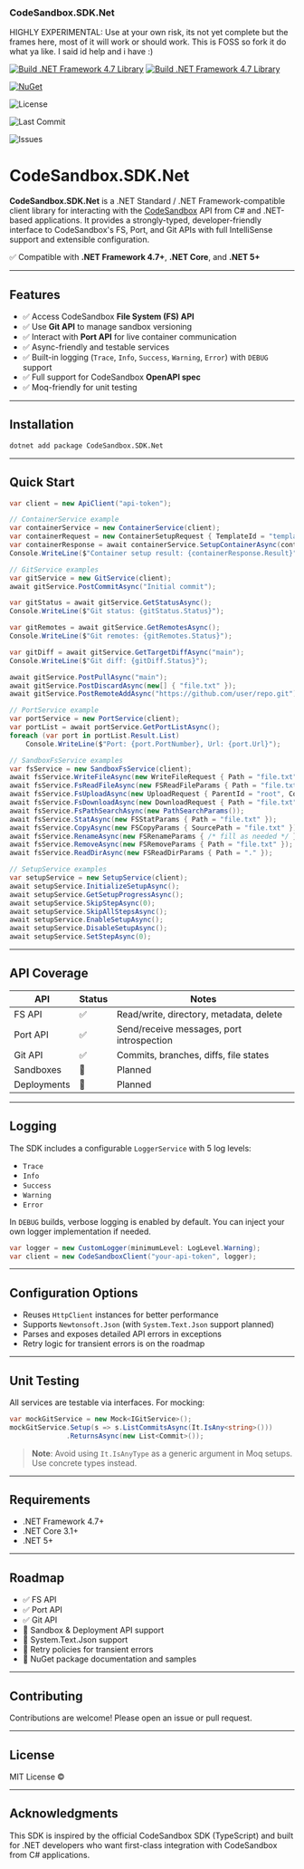 ﻿### CodeSandbox.SDK.Net
HIGHLY EXPERIMENTAL: Use at your own risk, its not yet complete but the frames here, most of it will work or should work. This is FOSS so fork it do what ya like. I said id help and i have :)

[![Build .NET Framework 4.7 Library](https://github.com/E33orNaut/CodeSandbox.SDK.Net/actions/workflows/dotnet-desktop.yml/badge.svg?event=status)](https://github.com/E33orNaut/CodeSandbox.SDK.Net/actions/workflows/dotnet-desktop.yml) [![Build .NET Framework 4.7 Library](https://github.com/E33orNaut/CodeSandbox.SDK.Net/actions/workflows/dotnet-desktop.yml/badge.svg)](https://github.com/E33orNaut/CodeSandbox.SDK.Net/actions/workflows/dotnet-desktop.yml)

 [![NuGet](https://img.shields.io/nuget/v/Codesandbox.SDK.Net.svg)](https://www.nuget.org/packages/Codesandbox.SDK.Net)

![License](https://img.shields.io/github/license/e33ornaut/codesandbox.sdk.net)

![Last Commit](https://img.shields.io/github/last-commit/e33ornaut/codesandbox.sdk.net)

![Issues](https://img.shields.io/github/issues/e33ornaut/codesandbox.sdk.net)

 # CodeSandbox.SDK.Net

**CodeSandbox.SDK.Net** is a .NET Standard / .NET Framework-compatible client library for interacting with the [CodeSandbox](https://codesandbox.io) API from C# and .NET-based applications. It provides a strongly-typed, developer-friendly interface to CodeSandbox's FS, Port, and Git APIs with full IntelliSense support and extensible configuration.

✅ Compatible with **.NET Framework 4.7+**, **.NET Core**, and **.NET 5+**

---

## Features

- ✅ Access CodeSandbox **File System (FS) API**
- ✅ Use **Git API** to manage sandbox versioning
- ✅ Interact with **Port API** for live container communication
- ✅ Async-friendly and testable services
- ✅ Built-in logging (`Trace`, `Info`, `Success`, `Warning`, `Error`) with `DEBUG` support
- ✅ Full support for CodeSandbox **OpenAPI spec**
- ✅ Moq-friendly for unit testing

---

## Installation

```bash
dotnet add package CodeSandbox.SDK.Net
```

---

## Quick Start

```csharp
var client = new ApiClient("api-token");

// ContainerService example
var containerService = new ContainerService(client);
var containerRequest = new ContainerSetupRequest { TemplateId = "template-id" };
var containerResponse = await containerService.SetupContainerAsync(containerRequest);
Console.WriteLine($"Container setup result: {containerResponse.Result}");

// GitService examples
var gitService = new GitService(client);
await gitService.PostCommitAsync("Initial commit");

var gitStatus = await gitService.GetStatusAsync();
Console.WriteLine($"Git status: {gitStatus.Status}");

var gitRemotes = await gitService.GetRemotesAsync();
Console.WriteLine($"Git remotes: {gitRemotes.Status}");

var gitDiff = await gitService.GetTargetDiffAsync("main");
Console.WriteLine($"Git diff: {gitDiff.Status}");

await gitService.PostPullAsync("main");
await gitService.PostDiscardAsync(new[] { "file.txt" });
await gitService.PostRemoteAddAsync("https://github.com/user/repo.git");

// PortService example
var portService = new PortService(client);
var portList = await portService.GetPortListAsync();
foreach (var port in portList.Result.List)
    Console.WriteLine($"Port: {port.PortNumber}, Url: {port.Url}");

// SandboxFsService examples
var fsService = new SandboxFsService(client);
await fsService.WriteFileAsync(new WriteFileRequest { Path = "file.txt", Content = "Hello World" });
await fsService.FsReadFileAsync(new FSReadFileParams { Path = "file.txt" });
await fsService.FsUploadAsync(new UploadRequest { ParentId = "root", Content = "data" });
await fsService.FsDownloadAsync(new DownloadRequest { Path = "file.txt" });
await fsService.FsPathSearchAsync(new PathSearchParams());
await fsService.StatAsync(new FSStatParams { Path = "file.txt" });
await fsService.CopyAsync(new FSCopyParams { SourcePath = "file.txt" });
await fsService.RenameAsync(new FSRenameParams { /* fill as needed */ });
await fsService.RemoveAsync(new FSRemoveParams { Path = "file.txt" });
await fsService.ReadDirAsync(new FSReadDirParams { Path = "." });

// SetupService examples
var setupService = new SetupService(client);
await setupService.InitializeSetupAsync();
await setupService.GetSetupProgressAsync();
await setupService.SkipStepAsync(0);
await setupService.SkipAllStepsAsync();
await setupService.EnableSetupAsync();
await setupService.DisableSetupAsync();
await setupService.SetStepAsync(0);
```

---

## API Coverage

| API        | Status | Notes                                        |
|------------|--------|----------------------------------------------|
| FS API     | ✅     | Read/write, directory, metadata, delete     |
| Port API   | ✅     | Send/receive messages, port introspection   |
| Git API    | ✅     | Commits, branches, diffs, file states       |
| Sandboxes  | 🚧     | Planned                                      |
| Deployments| 🚧     | Planned                                      |

---

## Logging

The SDK includes a configurable `LoggerService` with 5 log levels:

- `Trace`
- `Info`
- `Success`
- `Warning`
- `Error`

In `DEBUG` builds, verbose logging is enabled by default. You can inject your own logger implementation if needed.

```csharp
var logger = new CustomLogger(minimumLevel: LogLevel.Warning);
var client = new CodeSandboxClient("your-api-token", logger);
```

---

## Configuration Options

- Reuses `HttpClient` instances for better performance
- Supports `Newtonsoft.Json` (with `System.Text.Json` support planned)
- Parses and exposes detailed API errors in exceptions
- Retry logic for transient errors is on the roadmap

---

## Unit Testing

All services are testable via interfaces. For mocking:

```csharp
var mockGitService = new Mock<IGitService>();
mockGitService.Setup(s => s.ListCommitsAsync(It.IsAny<string>()))
              .ReturnsAsync(new List<Commit>());
```

> **Note**: Avoid using `It.IsAnyType` as a generic argument in Moq setups. Use concrete types instead.

---

## Requirements

- .NET Framework 4.7+
- .NET Core 3.1+
- .NET 5+

---

## Roadmap

- ✅ FS API  
- ✅ Port API  
- ✅ Git API  
- 🚧 Sandbox & Deployment API support  
- 🚧 System.Text.Json support  
- 🚧 Retry policies for transient errors  
- 🚧 NuGet package documentation and samples  

---

## Contributing

Contributions are welcome! Please open an issue or pull request.

---

## License

MIT License © 

---

## Acknowledgments

This SDK is inspired by the official CodeSandbox SDK (TypeScript) and built for .NET developers who want first-class integration with CodeSandbox from C# applications.
